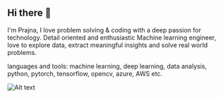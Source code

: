 ## Hi there 👋

I'm Prajna, I love problem solving & coding with a deep passion for technology. Detail oriented and enthusiastic Machine learning engineer, love to explore data, extract meaningful insights and solve real world problems.

languages and tools:
machine learning, deep learning, data analysis, python, pytorch, tensorflow, opencv, azure, AWS etc.


![Alt text](https://user-images.githubusercontent.com/68494604/128660445-eac307db-718e-453b-81c7-30247c5dcac6.gif)



